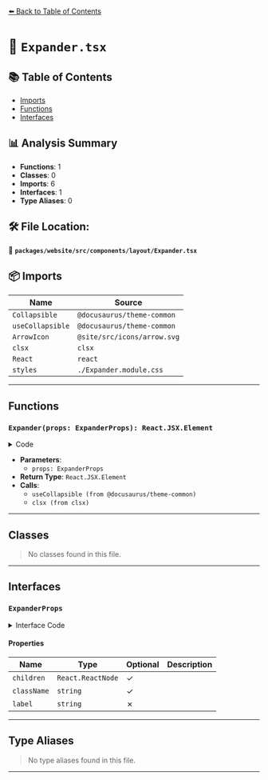 [⬅️ Back to Table of Contents](../../../../../index.md)

# 📄 `Expander.tsx`

## 📚 Table of Contents

- [Imports](#imports)
- [Functions](#functions)
- [Interfaces](#interfaces)

## 📊 Analysis Summary

- **Functions**: 1
- **Classes**: 0
- **Imports**: 6
- **Interfaces**: 1
- **Type Aliases**: 0

## 🛠️ File Location:
📂 **`packages/website/src/components/layout/Expander.tsx`**

## 📦 Imports

| Name | Source |
|------|--------|
| `Collapsible` | `@docusaurus/theme-common` |
| `useCollapsible` | `@docusaurus/theme-common` |
| `ArrowIcon` | `@site/src/icons/arrow.svg` |
| `clsx` | `clsx` |
| `React` | `react` |
| `styles` | `./Expander.module.css` |


---

## Functions

### `Expander(props: ExpanderProps): React.JSX.Element`

<details><summary>Code</summary>

```ts
function Expander(props: ExpanderProps): React.JSX.Element {
  const { collapsed, toggleCollapsed } = useCollapsible({
    initialState: false,
  });

  return (
    <div className={clsx(styles.expander, props.className)}>
      <button className={styles.heading} onClick={toggleCollapsed}>
        <ArrowIcon
          className={clsx(styles.arrow, !collapsed && styles.expandedArrow)}
        />
        <span className={styles.headerLabel}>{props.label}</span>
      </button>
      <Collapsible as="div" collapsed={collapsed} lazy={false}>
        <div className={styles.children}>{props.children}</div>
      </Collapsible>
    </div>
  );
}
```
</details>

- **Parameters**:
  - `props: ExpanderProps`
- **Return Type**: `React.JSX.Element`
- **Calls**:
  - `useCollapsible (from @docusaurus/theme-common)`
  - `clsx (from clsx)`

---

## Classes

> No classes found in this file.


---

## Interfaces

### `ExpanderProps`

<details><summary>Interface Code</summary>

```ts
export interface ExpanderProps {
  readonly children?: React.ReactNode;
  readonly className?: string;
  readonly label: string;
}
```
</details>

#### Properties

| Name | Type | Optional | Description |
|------|------|----------|-------------|
| `children` | `React.ReactNode` | ✓ |  |
| `className` | `string` | ✓ |  |
| `label` | `string` | ✗ |  |


---

## Type Aliases

> No type aliases found in this file.


---